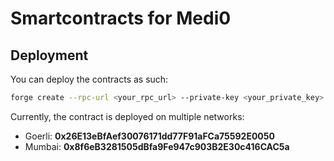 # Smartcontracts for Medi0

## Deployment

You can deploy the contracts as such:

```bash
forge create --rpc-url <your_rpc_url> --private-key <your_private_key> src/MediCore.sol MediCore
```

Currently, the contract is deployed on multiple networks:

- Goerli: **0x26E13eBfAef30076171dd77F91aFCa75592E0050**
- Mumbai: **0x8f6eB3281505dBfa9Fe947c903B2E30c416CAC5a**
